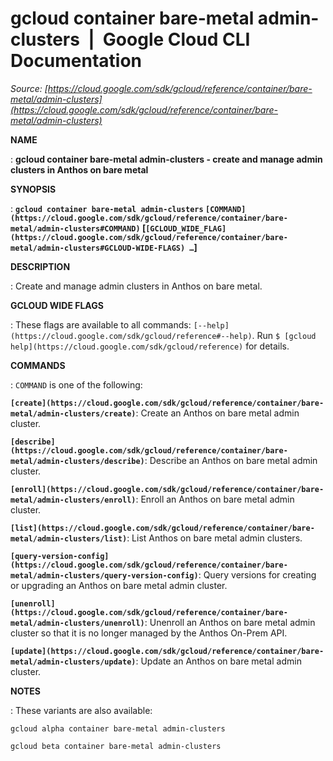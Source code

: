 # gcloud container bare-metal admin-clusters  |  Google Cloud CLI Documentation

*Source: [https://cloud.google.com/sdk/gcloud/reference/container/bare-metal/admin-clusters](https://cloud.google.com/sdk/gcloud/reference/container/bare-metal/admin-clusters)*

**NAME**

: **gcloud container bare-metal admin-clusters - create and manage admin clusters in Anthos on bare metal**

**SYNOPSIS**

: **`gcloud container bare-metal admin-clusters` `[COMMAND](https://cloud.google.com/sdk/gcloud/reference/container/bare-metal/admin-clusters#COMMAND)` [`[GCLOUD_WIDE_FLAG](https://cloud.google.com/sdk/gcloud/reference/container/bare-metal/admin-clusters#GCLOUD-WIDE-FLAGS) …`]**

**DESCRIPTION**

: Create and manage admin clusters in Anthos on bare metal.

**GCLOUD WIDE FLAGS**

: These flags are available to all commands: `[--help](https://cloud.google.com/sdk/gcloud/reference#--help)`.
Run `$ [gcloud help](https://cloud.google.com/sdk/gcloud/reference)` for details.

**COMMANDS**

: ``COMMAND`` is one of the following:

**`[create](https://cloud.google.com/sdk/gcloud/reference/container/bare-metal/admin-clusters/create)`**:
Create an Anthos on bare metal admin cluster.

**`[describe](https://cloud.google.com/sdk/gcloud/reference/container/bare-metal/admin-clusters/describe)`**:
Describe an Anthos on bare metal admin cluster.

**`[enroll](https://cloud.google.com/sdk/gcloud/reference/container/bare-metal/admin-clusters/enroll)`**:
Enroll an Anthos on bare metal admin cluster.

**`[list](https://cloud.google.com/sdk/gcloud/reference/container/bare-metal/admin-clusters/list)`**:
List Anthos on bare metal admin clusters.

**`[query-version-config](https://cloud.google.com/sdk/gcloud/reference/container/bare-metal/admin-clusters/query-version-config)`**:
Query versions for creating or upgrading an Anthos on bare metal admin cluster.

**`[unenroll](https://cloud.google.com/sdk/gcloud/reference/container/bare-metal/admin-clusters/unenroll)`**:
Unenroll an Anthos on bare metal admin cluster so that it is no longer managed
by the Anthos On-Prem API.

**`[update](https://cloud.google.com/sdk/gcloud/reference/container/bare-metal/admin-clusters/update)`**:
Update an Anthos on bare metal admin cluster.

**NOTES**

: These variants are also available:

```
gcloud alpha container bare-metal admin-clusters
```

```
gcloud beta container bare-metal admin-clusters
```